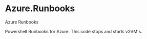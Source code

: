 # Azure.Runbooks
Azure Runbooks

Powershell Runbooks for Azure.  This code stops and starts v2VM's.
